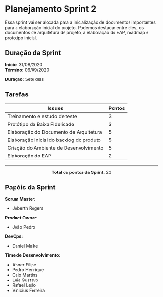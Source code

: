 # Planejamento Sprint 2

<p style="text-align: justify:">
    Essa sprint vai ser alocada para a inicialização de documentos importantes para a elaboração inicial do projeto. Podemos destacar entre eles, os documentos de arquitetura de projeto, a elaboração do EAP, roadmap e prototipo inicial.    
</p>

## Duração da Sprint

**Início:** 31/08/2020</br>
**Término:** 06/09/2020

**Duração:** Sete dias

## Tarefas

| Issues | Pontos |
| ------ | ------ |
| Treinamento e estudo de teste | 3 |
| Protótipo de Baixa Fidelidade | 3 |
| Elaboração do Documento de Arquitetura | 5 |
| Elaboração inicial do backlog do produto | 5 |
| Criação do Ambiente de Desenvolvimento | 5 |
| Elaboração do EAP | 2 |

<hr>

<p style="text-align: center;">
    <span style="font-weight: bold;">Total de pontos da Sprint:</span> 23
</p>

## Papéis da Sprint

**Scrum Master:** 

-  Joberth Rogers

**Product Owner:**

- João Pedro

**DevOps:**

- Daniel Maike

**Time de Desenvolvimento:**

- Abner Filipe
- Pedro Henrique
- Caio Martins
- Luis Gustavo
- Rafael Leão
- Vinicius Ferreira

